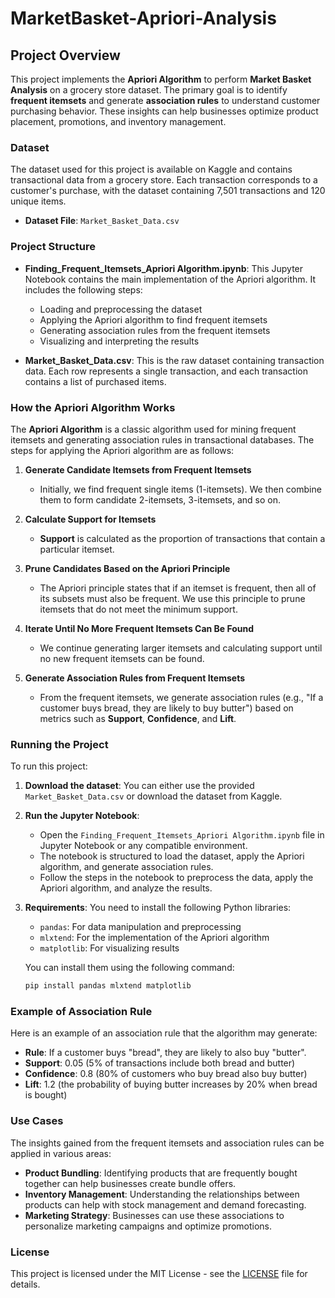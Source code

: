 # MarketBasket-Apriori-Analysis

## Project Overview

This project implements the **Apriori Algorithm** to perform **Market Basket Analysis** on a grocery store dataset. The primary goal is to identify **frequent itemsets** and generate **association rules** to understand customer purchasing behavior. These insights can help businesses optimize product placement, promotions, and inventory management.

### Dataset

The dataset used for this project is available on Kaggle and contains transactional data from a grocery store. Each transaction corresponds to a customer's purchase, with the dataset containing 7,501 transactions and 120 unique items. 

- **Dataset File**: `Market_Basket_Data.csv`

### Project Structure

- **Finding_Frequent_Itemsets_Apriori Algorithm.ipynb**: This Jupyter Notebook contains the main implementation of the Apriori algorithm. It includes the following steps:
  - Loading and preprocessing the dataset
  - Applying the Apriori algorithm to find frequent itemsets
  - Generating association rules from the frequent itemsets
  - Visualizing and interpreting the results

- **Market_Basket_Data.csv**: This is the raw dataset containing transaction data. Each row represents a single transaction, and each transaction contains a list of purchased items.

### How the Apriori Algorithm Works

The **Apriori Algorithm** is a classic algorithm used for mining frequent itemsets and generating association rules in transactional databases. The steps for applying the Apriori algorithm are as follows:

1. **Generate Candidate Itemsets from Frequent Itemsets**
   - Initially, we find frequent single items (1-itemsets). We then combine them to form candidate 2-itemsets, 3-itemsets, and so on.

2. **Calculate Support for Itemsets**
   - **Support** is calculated as the proportion of transactions that contain a particular itemset.

3. **Prune Candidates Based on the Apriori Principle**
   - The Apriori principle states that if an itemset is frequent, then all of its subsets must also be frequent. We use this principle to prune itemsets that do not meet the minimum support.

4. **Iterate Until No More Frequent Itemsets Can Be Found**
   - We continue generating larger itemsets and calculating support until no new frequent itemsets can be found.

5. **Generate Association Rules from Frequent Itemsets**
   - From the frequent itemsets, we generate association rules (e.g., "If a customer buys bread, they are likely to buy butter") based on metrics such as **Support**, **Confidence**, and **Lift**.

### Running the Project

To run this project:

1. **Download the dataset**: You can either use the provided `Market_Basket_Data.csv` or download the dataset from Kaggle.
   
2. **Run the Jupyter Notebook**: 
   - Open the `Finding_Frequent_Itemsets_Apriori Algorithm.ipynb` file in Jupyter Notebook or any compatible environment.
   - The notebook is structured to load the dataset, apply the Apriori algorithm, and generate association rules.
   - Follow the steps in the notebook to preprocess the data, apply the Apriori algorithm, and analyze the results.

3. **Requirements**: You need to install the following Python libraries:
   - `pandas`: For data manipulation and preprocessing
   - `mlxtend`: For the implementation of the Apriori algorithm
   - `matplotlib`: For visualizing results

   You can install them using the following command:
   ```bash
   pip install pandas mlxtend matplotlib
   ```

### Example of Association Rule

Here is an example of an association rule that the algorithm may generate:

- **Rule**: If a customer buys "bread", they are likely to also buy "butter".
- **Support**: 0.05 (5% of transactions include both bread and butter)
- **Confidence**: 0.8 (80% of customers who buy bread also buy butter)
- **Lift**: 1.2 (the probability of buying butter increases by 20% when bread is bought)

### Use Cases

The insights gained from the frequent itemsets and association rules can be applied in various areas:

- **Product Bundling**: Identifying products that are frequently bought together can help businesses create bundle offers.
- **Inventory Management**: Understanding the relationships between products can help with stock management and demand forecasting.
- **Marketing Strategy**: Businesses can use these associations to personalize marketing campaigns and optimize promotions.

### License

This project is licensed under the MIT License - see the [LICENSE](LICENSE) file for details.
